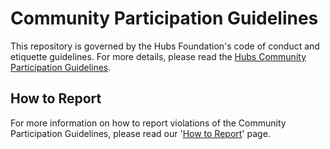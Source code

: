 # Community Participation Guidelines

This repository is governed by the Hubs Foundation's code of conduct and etiquette guidelines.
For more details, please read the
[Hubs Community Participation Guidelines](https://github.com/Hubs-Foundation/hubs/blob/master/CODE_OF_CONDUCT.md).

## How to Report
For more information on how to report violations of the Community Participation Guidelines, please read our '[How to Report](https://github.com/Hubs-Foundation/hubs/blob/master/CODE_OF_CONDUCT.md)' page.

